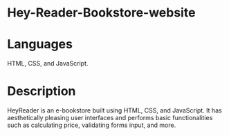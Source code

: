 # Hey-Reader-Bookstore-website

# Languages
HTML, CSS, and JavaScript.

# Description
HeyReader is an e-bookstore built using HTML, CSS, and JavaScript. It has aesthetically pleasing user interfaces and performs basic functionalities such as calculating price, validating forms input, and more.
